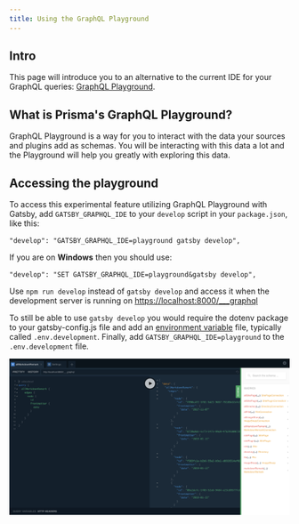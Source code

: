 ```yaml
---
title: Using the GraphQL Playground
---
```


## Intro

This page will introduce you to an alternative to the current IDE for your GraphQL queries: [GraphQL Playground](https://github.com/prisma/graphql-playground).

## What is Prisma's GraphQL Playground?

GraphQL Playground is a way for you to interact with the data your sources and plugins add as schemas. You will be interacting with this data a lot and the Playground will help you greatly with exploring this data.

## Accessing the playground

To access this experimental feature utilizing GraphQL Playground with Gatsby, add `GATSBY_GRAPHQL_IDE` to your `develop` script in your `package.json`, like this:

```
"develop": "GATSBY_GRAPHQL_IDE=playground gatsby develop",
```

If you are on **Windows** then you should use:

```
"develop": "SET GATSBY_GRAPHQL_IDE=playground&gatsby develop",
```

Use `npm run develop` instead of `gatsby develop` and access it when the development server is running on <https://localhost:8000/___graphql>

To still be able to use `gatsby develop` you would require the dotenv package to your gatsby-config.js file and add an [environment variable](/docs/environment-variables/) file, typically called `.env.development`. Finally, add `GATSBY_GRAPHQL_IDE=playground` to the `.env.development` file.

![An image pointing out where to find the GraphQl schema](./images/playground-schema.png)
